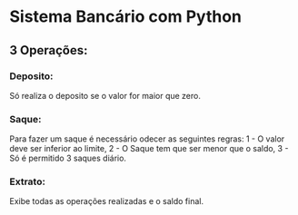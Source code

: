 # Sistema Bancário com Python

## 3 Operações:
### Deposito:
Só realiza o deposito se o valor for maior que zero.
### Saque:
Para fazer um saque é necessário odecer as seguintes regras:
1 - O valor deve ser inferior ao limite,
2 - O Saque tem que ser menor que o saldo,
3 - Só é permitido 3 saques diário.
### Extrato:
Exibe todas as operações realizadas e o saldo final.
